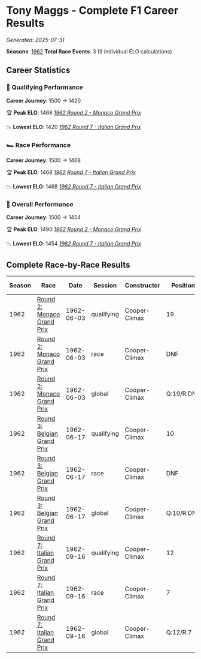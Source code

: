 # Tony Maggs - Complete F1 Career Results

*Generated: 2025-07-31*

**Seasons**: [1962](../seasons/1962-season-report)
**Total Race Events**: 3 (9 individual ELO calculations)

## Career Statistics

### 🏁 Qualifying Performance
**Career Journey**: 1500 → 1420

🏆 **Peak ELO**: 1468
   *[1962 Round 2 - Monaco Grand Prix](../seasons/1962-season-report#round-2-monaco-grand-prix)*

📉 **Lowest ELO**: 1420
   *[1962 Round 7 - Italian Grand Prix](../seasons/1962-season-report#round-7-italian-grand-prix)*

### 🏎️ Race Performance
**Career Journey**: 1500 → 1468

🏆 **Peak ELO**: 1468
   *[1962 Round 7 - Italian Grand Prix](../seasons/1962-season-report#round-7-italian-grand-prix)*

📉 **Lowest ELO**: 1468
   *[1962 Round 7 - Italian Grand Prix](../seasons/1962-season-report#round-7-italian-grand-prix)*

### 🌟 Overall Performance
**Career Journey**: 1500 → 1454

🏆 **Peak ELO**: 1490
   *[1962 Round 2 - Monaco Grand Prix](../seasons/1962-season-report#round-2-monaco-grand-prix)*

📉 **Lowest ELO**: 1454
   *[1962 Round 7 - Italian Grand Prix](../seasons/1962-season-report#round-7-italian-grand-prix)*


## Complete Race-by-Race Results

| Season | Race | Date | Session | Constructor | Position | Starting ELO | ELO Change | Final ELO | Teammate |
|--------|------|------|---------|-------------|----------|--------------|------------|-----------|----------|
| 1962 | [Round 2: Monaco Grand Prix](../seasons/1962-season-report#round-2-monaco-grand-prix) | 1962-06-03 | qualifying | Cooper-Climax | 19 | 1500 | -32 | 1468 | <img src="https://upload.wikimedia.org/wikipedia/commons/3/3e/Flag_of_New_Zealand.svg" alt="New Zealand" width="20" height="auto" style="vertical-align: middle; margin-right: 5px;" onerror="this.outerHTML='🇳🇿'; this.style.marginRight='5px';"/> Bruce McLaren |
| 1962 | [Round 2: Monaco Grand Prix](../seasons/1962-season-report#round-2-monaco-grand-prix) | 1962-06-03 | race | Cooper-Climax | DNF | 1500 | N/A | 1500 | <img src="https://upload.wikimedia.org/wikipedia/commons/3/3e/Flag_of_New_Zealand.svg" alt="New Zealand" width="20" height="auto" style="vertical-align: middle; margin-right: 5px;" onerror="this.outerHTML='🇳🇿'; this.style.marginRight='5px';"/> Bruce McLaren |
| 1962 | [Round 2: Monaco Grand Prix](../seasons/1962-season-report#round-2-monaco-grand-prix) | 1962-06-03 | global | Cooper-Climax | Q:19/R:DNF | 1500 | -10 | 1490 | <img src="https://upload.wikimedia.org/wikipedia/commons/3/3e/Flag_of_New_Zealand.svg" alt="New Zealand" width="20" height="auto" style="vertical-align: middle; margin-right: 5px;" onerror="this.outerHTML='🇳🇿'; this.style.marginRight='5px';"/> Bruce McLaren |
| 1962 | [Round 3: Belgian Grand Prix](../seasons/1962-season-report#round-3-belgian-grand-prix) | 1962-06-17 | qualifying | Cooper-Climax | 10 | 1468 | -26 | 1442 | <img src="https://upload.wikimedia.org/wikipedia/commons/3/3e/Flag_of_New_Zealand.svg" alt="New Zealand" width="20" height="auto" style="vertical-align: middle; margin-right: 5px;" onerror="this.outerHTML='🇳🇿'; this.style.marginRight='5px';"/> Bruce McLaren |
| 1962 | [Round 3: Belgian Grand Prix](../seasons/1962-season-report#round-3-belgian-grand-prix) | 1962-06-17 | race | Cooper-Climax | DNF | 1500 | N/A | 1500 | <img src="https://upload.wikimedia.org/wikipedia/commons/3/3e/Flag_of_New_Zealand.svg" alt="New Zealand" width="20" height="auto" style="vertical-align: middle; margin-right: 5px;" onerror="this.outerHTML='🇳🇿'; this.style.marginRight='5px';"/> Bruce McLaren |
| 1962 | [Round 3: Belgian Grand Prix](../seasons/1962-season-report#round-3-belgian-grand-prix) | 1962-06-17 | global | Cooper-Climax | Q:10/R:DNF | 1490 | -8 | 1483 | <img src="https://upload.wikimedia.org/wikipedia/commons/3/3e/Flag_of_New_Zealand.svg" alt="New Zealand" width="20" height="auto" style="vertical-align: middle; margin-right: 5px;" onerror="this.outerHTML='🇳🇿'; this.style.marginRight='5px';"/> Bruce McLaren |
| 1962 | [Round 7: Italian Grand Prix](../seasons/1962-season-report#round-7-italian-grand-prix) | 1962-09-16 | qualifying | Cooper-Climax | 12 | 1442 | -22 | 1420 | <img src="https://upload.wikimedia.org/wikipedia/commons/3/3e/Flag_of_New_Zealand.svg" alt="New Zealand" width="20" height="auto" style="vertical-align: middle; margin-right: 5px;" onerror="this.outerHTML='🇳🇿'; this.style.marginRight='5px';"/> Bruce McLaren |
| 1962 | [Round 7: Italian Grand Prix](../seasons/1962-season-report#round-7-italian-grand-prix) | 1962-09-16 | race | Cooper-Climax | 7 | 1500 | -32 | 1468 | <img src="https://upload.wikimedia.org/wikipedia/commons/3/3e/Flag_of_New_Zealand.svg" alt="New Zealand" width="20" height="auto" style="vertical-align: middle; margin-right: 5px;" onerror="this.outerHTML='🇳🇿'; this.style.marginRight='5px';"/> Bruce McLaren |
| 1962 | [Round 7: Italian Grand Prix](../seasons/1962-season-report#round-7-italian-grand-prix) | 1962-09-16 | global | Cooper-Climax | Q:12/R:7 | 1483 | -29 | 1454 | <img src="https://upload.wikimedia.org/wikipedia/commons/3/3e/Flag_of_New_Zealand.svg" alt="New Zealand" width="20" height="auto" style="vertical-align: middle; margin-right: 5px;" onerror="this.outerHTML='🇳🇿'; this.style.marginRight='5px';"/> Bruce McLaren |
